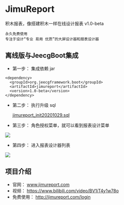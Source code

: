 # JimuReport

积木报表，像搭建积木一样在线设计报表
v1.0-beta

```
永久免费使用
专注于设计“专业 易用 优质”的大屏设计器和报表设计器
```

离线版与JeecgBoot集成
-----------------------------------

- 第一步： 集成依赖 jar
```
<dependency>
  <groupId>org.jeecgframework.boot</groupId>
  <artifactId>jimureport</artifactId>
  <version>1.0-beta</version>
</dependency>
```

- 第二步： 执行升级 sql

   [jimureport_init20201029.sql](https://github.com/zhangdaiscott/JimuReport/blob/master/db/jimureport_init20201029.sql "jimureport_init20201029.sql")

- 第三步： 角色授权菜单，就可以看到报表设计菜单

![](https://oscimg.oschina.net/oscnet/up-e35b2318b8db9673fa064a0b50087bdd234.png)

- 第四步： 进入报表设计器列表

![](https://oscimg.oschina.net/oscnet/up-03d6c0a82f8e2fb96783eb5d9ce9a6a7bc0.png)




项目介绍
-----------------------------------

- 官网： www.jimureport.com
- 视频： https://www.bilibili.com/video/BV1iT4y1w78o
- 免费使用： http://jimureport.com/login

